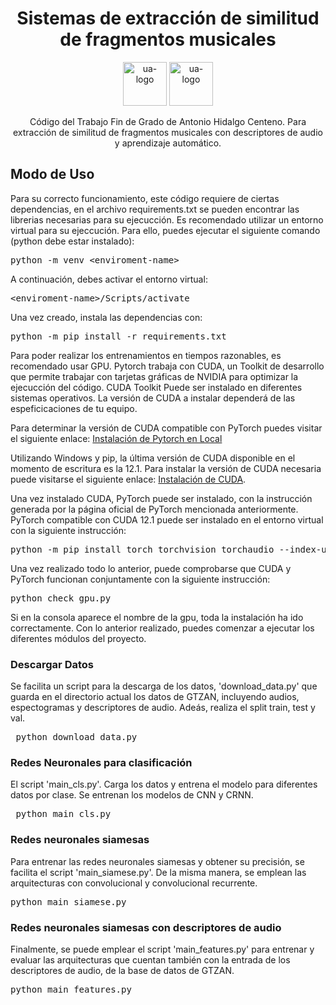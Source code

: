 <h1 align='center'>
  Sistemas de extracción de similitud de fragmentos musicales
</h1>

<p align='center'>
    <img src='https://github.com/ahidalgocenteno/TFG-Antonio-Hidalgo-Centeno/assets/155966566/3bbb3c66-2ad4-436b-aef6-9ba56d9ef738' alt='ua-logo' height='70'>
    <img src='https://github.com/ahidalgocenteno/TFG-Antonio-Hidalgo-Centeno/assets/155966566/b517512c-1421-4730-ab96-0733ac9f5e81' alt='ua-logo' height='70'>
</p>

<p align='center'>
 Código del Trabajo Fin de Grado de Antonio Hidalgo Centeno. Para extracción de similitud de fragmentos musicales con descriptores de audio y aprendizaje automático.
</p>


<h2>Modo de Uso</h2>

<p>Para su correcto funcionamiento, este código requiere de ciertas dependencias, en el archivo requirements.txt se pueden encontrar las librerias necesarias para su ejecucción. Es recomendado utilizar un entorno virtual para su ejeccución. Para ello, puedes ejecutar el siguiente comando (python debe estar instalado):</p> 

<pre>python -m venv &lt;enviroment-name&gt;</pre>

<p>A continuación, debes activar el entorno virtual:</p>

<pre>&lt;enviroment-name&gt;/Scripts/activate</pre>

<p>Una vez creado, instala las dependencias con:</p>

<pre>python -m pip install -r requirements.txt</pre>

<p>Para poder realizar los entrenamientos en tiempos razonables, es recomendado usar GPU. Pytorch trabaja con CUDA, un Toolkit de desarrollo que permite trabajar con tarjetas gráficas de NVIDIA para optimizar la ejecucción del código. CUDA Toolkit Puede ser instalado en diferentes sistemas operativos. La versión de CUDA a instalar dependerá de las espeficicaciones de tu equipo. </p>

<p>Para determinar la versión de CUDA compatible con PyTorch puedes visitar el siguiente enlace: <a href="https://pytorch.org/get-started/locally/"> Instalación de Pytorch en Local </a> </p>

<p>Utilizando Windows y pip, la última versión de CUDA disponible en el momento de escritura es la 12.1. Para instalar la versión de CUDA necesaria puede visitarse el siguiente enlace: <a href="https://developer.nvidia.com/cuda-toolkit-archive"> Instalación de CUDA</a>.  </p>

<P> Una vez instalado CUDA, PyTorch puede ser instalado, con la instrucción generada por la página oficial de PyTorch mencionada anteriormente. PyTorch compatible con CUDA 12.1 puede ser instalado en el entorno virtual con la siguiente instrucción:</p>
<pre>python -m pip install torch torchvision torchaudio --index-url https://download.pytorch.org/whl/cu121</pre>

<p>Una vez realizado todo lo anterior, puede comprobarse que CUDA y PyTorch funcionan conjuntamente con la siguiente instrucción: </p>

<pre>python check_gpu.py</pre>

<p>Si en la consola aparece el nombre de la gpu, toda la instalación ha ido correctamente. Con lo anterior realizado, puedes comenzar a ejecutar los diferentes módulos del proyecto.</p>

<h3>Descargar Datos</h3>

Se facilita un script para la descarga de los datos, 'download_data.py' que guarda en el directorio actual los datos de GTZAN, incluyendo audios, espectogramas y descriptores de audio. Adeás, realiza el split train, test y val. 

<pre> python download_data.py</pre>

<h3>Redes Neuronales para clasificación</h3>

El script 'main_cls.py'. Carga los datos y entrena el modelo para diferentes datos por clase. Se entrenan los modelos de CNN y CRNN.

<pre> python main_cls.py</pre>

<h3>Redes neuronales siamesas</h3>

Para entrenar las redes neuronales siamesas y obtener su precisión, se facilita el script 'main_siamese.py'. De la misma manera, se emplean las arquitecturas con convolucional y convolucional recurrente.

<pre>python main_siamese.py</pre>

<h3>Redes neuronales siamesas con descriptores de audio</h3>

Finalmente, se puede emplear el script 'main_features.py' para entrenar y evaluar las arquitecturas que cuentan también con la entrada de los descriptores de audio, de la base de datos de GTZAN.

<pre>python main_features.py</pre>
